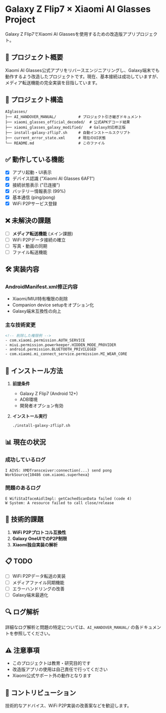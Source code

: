 # Galaxy Z Flip7 × Xiaomi AI Glasses Project

Galaxy Z Flip7でXiaomi AI Glassesを使用するための改造版アプリプロジェクト。

## 🎯 プロジェクト概要

Xiaomi AI Glasses公式アプリをリバースエンジニアリングし、Galaxy端末でも動作するよう改造したプロジェクトです。現在、基本接続は成功していますが、メディア転送機能の完全実装を目指しています。

## 📁 プロジェクト構造

```
AIglasses/
├── AI_HANDOVER_MANUAL/          # プロジェクト引き継ぎドキュメント
├── xiaomi_glasses_official_decoded/  # 公式APKデコード結果
├── xiaomi_glasses_galaxy_modified/   # Galaxy対応修正版
├── install-galaxy-zflip7.sh     # 自動インストールスクリプト  
├── current_error_state.xml      # 現在のUI状態
└── README.md                    # このファイル
```

## ✅ 動作している機能

- [x] アプリ起動・UI表示
- [x] デバイス認識 ("Xiaomi AI Glasses 6AF1")
- [x] 接続状態表示 ("已连接")
- [x] バッテリー情報表示 (99%)
- [x] 基本通信 (ping/pong)
- [x] WiFi P2Pサービス登録

## ❌ 未解決の課題

- [ ] **メディア転送機能** (メイン課題)
- [ ] WiFi P2Pデータ接続の確立
- [ ] 写真・動画の同期
- [ ] ファイル転送機能

## 🛠️ 実装内容

### AndroidManifest.xml修正内容
- Xiaomi/MIUI特有権限の削除
- Companion device setupをオプション化
- Galaxy端末互換性の向上

### 主な技術変更
```xml
<!-- 削除した権限例 -->
- com.xiaomi.permission.AUTH_SERVICE
- miui.permission.powerkeeper.HIDDEN_MODE_PROVIDER
- android.permission.BLUETOOTH_PRIVILEGED
- com.xiaomi.mi_connect_service.permission.MI_WEAR_CORE
```

## 🔧 インストール方法

1. **前提条件**
   - Galaxy Z Flip7 (Android 12+)
   - ADB環境
   - 開発者オプション有効

2. **インストール実行**
   ```bash
   ./install-galaxy-zflip7.sh
   ```

## 📊 現在の状況

### 成功しているログ
```log
I AIVS: XMDTransceiver:connection(...) send pong
WorkSource{10486 com.xiaomi.superhexa}
```

### 問題のあるログ  
```log
E WifiStaIfaceAidlImpl: getCachedScanData failed (code 4)
W System: A resource failed to call close/release
```

## 🤔 技術的課題

1. **WiFi P2Pプロトコル互換性**
2. **Galaxy OneUIでのP2P制限**
3. **Xiaomi独自実装の解析**

## 📋 TODO

- [ ] WiFi P2Pデータ転送の実装
- [ ] メディアファイル同期機能
- [ ] エラーハンドリングの改善
- [ ] Galaxy端末最適化

## 🔍 ログ解析

詳細なログ解析と問題の特定については、`AI_HANDOVER_MANUAL/` の各ドキュメントを参照してください。

## ⚠️ 注意事項

- このプロジェクトは教育・研究目的です
- 改造版アプリの使用は自己責任で行ってください
- Xiaomi公式サポート外の動作となります

## 🤝 コントリビューション

技術的なアドバイス、WiFi P2P実装の改善案などを歓迎します。